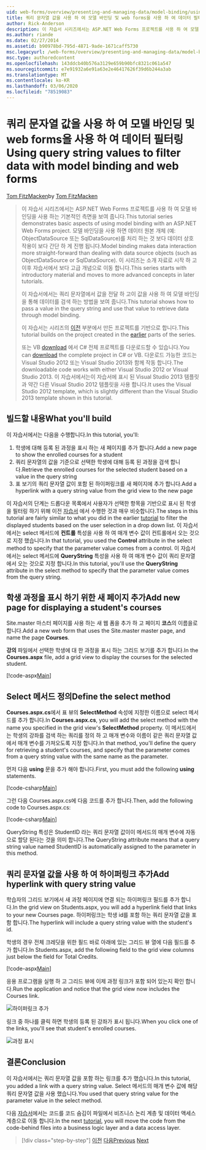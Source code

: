 ```yaml
---
uid: web-forms/overview/presenting-and-managing-data/model-binding/using-query-string-values-to-retrieve-data
title: 쿼리 문자열 값을 사용 하 여 모델 바인딩 및 web forms을 사용 하 여 데이터 필터링 | Microsoft Docs
author: Rick-Anderson
description: 이 자습서 시리즈에서는 ASP.NET Web Forms 프로젝트를 사용 하 여 모델 바인딩을 사용 하는 기본적인 측면을 보여 줍니다. 모델 바인딩을 사용 하면 데이터 상호 작용이 더 간편 하 게-...
ms.author: riande
ms.date: 02/27/2014
ms.assetid: b90978bd-795d-4871-9ade-1671caff5730
msc.legacyurl: /web-forms/overview/presenting-and-managing-data/model-binding/using-query-string-values-to-retrieve-data
msc.type: authoredcontent
ms.openlocfilehash: 143ddcb40b576a3129e659b90bfc8321c061a547
ms.sourcegitcommit: e7e91932a6e91a63e2e46417626f39d6b244a3ab
ms.translationtype: MT
ms.contentlocale: ko-KR
ms.lasthandoff: 03/06/2020
ms.locfileid: "78519083"
---
```

# <a name="using-query-string-values-to-filter-data-with-model-binding-and-web-forms"></a><span data-ttu-id="9ab4c-104">쿼리 문자열 값을 사용 하 여 모델 바인딩 및 web forms을 사용 하 여 데이터 필터링</span><span class="sxs-lookup"><span data-stu-id="9ab4c-104">Using query string values to filter data with model binding and web forms</span></span>

<span data-ttu-id="9ab4c-105">[Tom FitzMacken](https://github.com/tfitzmac)</span><span class="sxs-lookup"><span data-stu-id="9ab4c-105">by [Tom FitzMacken](https://github.com/tfitzmac)</span></span>

> <span data-ttu-id="9ab4c-106">이 자습서 시리즈에서는 ASP.NET Web Forms 프로젝트를 사용 하 여 모델 바인딩을 사용 하는 기본적인 측면을 보여 줍니다.</span><span class="sxs-lookup"><span data-stu-id="9ab4c-106">This tutorial series demonstrates basic aspects of using model binding with an ASP.NET Web Forms project.</span></span> <span data-ttu-id="9ab4c-107">모델 바인딩을 사용 하면 데이터 원본 개체 (예: ObjectDataSource 또는 SqlDataSource)를 처리 하는 것 보다 데이터 상호 작용이 보다 간단 하 게 진행 됩니다.</span><span class="sxs-lookup"><span data-stu-id="9ab4c-107">Model binding makes data interaction more straight-forward than dealing with data source objects (such as ObjectDataSource or SqlDataSource).</span></span> <span data-ttu-id="9ab4c-108">이 시리즈는 소개 자료로 시작 하 고 이후 자습서에서 보다 고급 개념으로 이동 합니다.</span><span class="sxs-lookup"><span data-stu-id="9ab4c-108">This series starts with introductory material and moves to more advanced concepts in later tutorials.</span></span>
> 
> <span data-ttu-id="9ab4c-109">이 자습서에서는 쿼리 문자열에서 값을 전달 하 고이 값을 사용 하 여 모델 바인딩을 통해 데이터를 검색 하는 방법을 보여 줍니다.</span><span class="sxs-lookup"><span data-stu-id="9ab4c-109">This tutorial shows how to pass a value in the query string and use that value to retrieve data through model binding.</span></span>
> 
> <span data-ttu-id="9ab4c-110">이 자습서는 시리즈의 [이전](retrieving-data.md) 부분에서 만든 프로젝트를 기반으로 합니다.</span><span class="sxs-lookup"><span data-stu-id="9ab4c-110">This tutorial builds on the project created in the [earlier](retrieving-data.md) parts of the series.</span></span>
> 
> <span data-ttu-id="9ab4c-111">또는 VB [download](https://go.microsoft.com/fwlink/?LinkId=286116) 에서 C# 전체 프로젝트를 다운로드할 수 있습니다.</span><span class="sxs-lookup"><span data-stu-id="9ab4c-111">You can [download](https://go.microsoft.com/fwlink/?LinkId=286116) the complete project in C# or VB.</span></span> <span data-ttu-id="9ab4c-112">다운로드 가능한 코드는 Visual Studio 2012 또는 Visual Studio 2013와 함께 작동 합니다.</span><span class="sxs-lookup"><span data-stu-id="9ab4c-112">The downloadable code works with either Visual Studio 2012 or Visual Studio 2013.</span></span> <span data-ttu-id="9ab4c-113">이 자습서에서는이 자습서에 표시 된 Visual Studio 2013 템플릿과 약간 다른 Visual Studio 2012 템플릿을 사용 합니다.</span><span class="sxs-lookup"><span data-stu-id="9ab4c-113">It uses the Visual Studio 2012 template, which is slightly different than the Visual Studio 2013 template shown in this tutorial.</span></span>

## <a name="what-youll-build"></a><span data-ttu-id="9ab4c-114">빌드할 내용</span><span class="sxs-lookup"><span data-stu-id="9ab4c-114">What you'll build</span></span>

<span data-ttu-id="9ab4c-115">이 자습서에서는 다음을 수행합니다.</span><span class="sxs-lookup"><span data-stu-id="9ab4c-115">In this tutorial, you'll:</span></span>

1. <span data-ttu-id="9ab4c-116">학생에 대해 등록 된 과정을 표시 하는 새 페이지를 추가 합니다.</span><span class="sxs-lookup"><span data-stu-id="9ab4c-116">Add a new page to show the enrolled courses for a student</span></span>
2. <span data-ttu-id="9ab4c-117">쿼리 문자열의 값을 기준으로 선택한 학생에 대해 등록 된 과정을 검색 합니다.</span><span class="sxs-lookup"><span data-stu-id="9ab4c-117">Retrieve the enrolled courses for the selected student based on a value in the query string</span></span>
3. <span data-ttu-id="9ab4c-118">표 보기의 쿼리 문자열 값이 포함 된 하이퍼링크를 새 페이지에 추가 합니다.</span><span class="sxs-lookup"><span data-stu-id="9ab4c-118">Add a hyperlink with a query string value from the grid view to the new page</span></span>

<span data-ttu-id="9ab4c-119">이 자습서의 단계는 드롭다운 목록에서 사용자가 선택한 항목을 기반으로 표시 된 학생을 필터링 하기 위해 이전 [자습서](sorting-paging-and-filtering-data.md) 에서 수행한 것과 매우 비슷합니다.</span><span class="sxs-lookup"><span data-stu-id="9ab4c-119">The steps in this tutorial are fairly similar to what you did in the earlier [tutorial](sorting-paging-and-filtering-data.md) to filter the displayed students based on the user selection in a drop down list.</span></span> <span data-ttu-id="9ab4c-120">이 자습서에서는 select 메서드에 **컨트롤** 특성을 사용 하 여 매개 변수 값이 컨트롤에서 오는 것으로 지정 했습니다.</span><span class="sxs-lookup"><span data-stu-id="9ab4c-120">In that tutorial, you used the **Control** attribute in the select method to specify that the parameter value comes from a control.</span></span> <span data-ttu-id="9ab4c-121">이 자습서에서는 select 메서드에 **QueryString** 특성을 사용 하 여 매개 변수 값이 쿼리 문자열에서 오는 것으로 지정 합니다.</span><span class="sxs-lookup"><span data-stu-id="9ab4c-121">In this tutorial, you'll use the **QueryString** attribute in the select method to specify that the parameter value comes from the query string.</span></span>

## <a name="add-new-page-for-displaying-a-students-courses"></a><span data-ttu-id="9ab4c-122">학생 과정을 표시 하기 위한 새 페이지 추가</span><span class="sxs-lookup"><span data-stu-id="9ab4c-122">Add new page for displaying a student's courses</span></span>

<span data-ttu-id="9ab4c-123">Site.master 마스터 페이지를 사용 하는 새 웹 폼을 추가 하 고 페이지 **코스**의 이름을로 합니다.</span><span class="sxs-lookup"><span data-stu-id="9ab4c-123">Add a new web form that uses the Site.master master page, and name the page **Courses**.</span></span>

<span data-ttu-id="9ab4c-124">**강의** 파일에서 선택한 학생에 대 한 과정을 표시 하는 그리드 보기를 추가 합니다.</span><span class="sxs-lookup"><span data-stu-id="9ab4c-124">In the **Courses.aspx** file, add a grid view to display the courses for the selected student.</span></span>

[!code-aspx[Main](using-query-string-values-to-retrieve-data/samples/sample1.aspx)]

## <a name="define-the-select-method"></a><span data-ttu-id="9ab4c-125">Select 메서드 정의</span><span class="sxs-lookup"><span data-stu-id="9ab4c-125">Define the select method</span></span>

<span data-ttu-id="9ab4c-126">**Courses.aspx.cs**에서 표 뷰의 **SelectMethod** 속성에 지정한 이름으로 select 메서드를 추가 합니다.</span><span class="sxs-lookup"><span data-stu-id="9ab4c-126">In **Courses.aspx.cs**, you will add the select method with the name you specified in the grid view's **SelectMethod** property.</span></span> <span data-ttu-id="9ab4c-127">이 메서드에서는 학생의 강좌를 검색 하는 쿼리를 정의 하 고 매개 변수와 이름이 같은 쿼리 문자열 값에서 매개 변수를 가져오도록 지정 합니다.</span><span class="sxs-lookup"><span data-stu-id="9ab4c-127">In that method, you'll define the query for retrieving a student's courses, and specify that the parameter comes from a query string value with the same name as the parameter.</span></span>

<span data-ttu-id="9ab4c-128">먼저 다음 **using** 문을 추가 해야 합니다.</span><span class="sxs-lookup"><span data-stu-id="9ab4c-128">First, you must add the following **using** statements.</span></span>

[!code-csharp[Main](using-query-string-values-to-retrieve-data/samples/sample2.cs)]

<span data-ttu-id="9ab4c-129">그런 다음 Courses.aspx.cs에 다음 코드를 추가 합니다.</span><span class="sxs-lookup"><span data-stu-id="9ab4c-129">Then, add the following code to Courses.aspx.cs:</span></span>

[!code-csharp[Main](using-query-string-values-to-retrieve-data/samples/sample3.cs)]

<span data-ttu-id="9ab4c-130">QueryString 특성은 StudentID 라는 쿼리 문자열 값이이 메서드의 매개 변수에 자동으로 할당 된다는 것을 의미 합니다.</span><span class="sxs-lookup"><span data-stu-id="9ab4c-130">The QueryString attribute means that a query string value named StudentID is automatically assigned to the parameter in this method.</span></span>

## <a name="add-hyperlink-with-query-string-value"></a><span data-ttu-id="9ab4c-131">쿼리 문자열 값을 사용 하 여 하이퍼링크 추가</span><span class="sxs-lookup"><span data-stu-id="9ab4c-131">Add hyperlink with query string value</span></span>

<span data-ttu-id="9ab4c-132">학습자의 그리드 보기에서 새 과정 페이지에 연결 되는 하이퍼링크 필드를 추가 합니다.</span><span class="sxs-lookup"><span data-stu-id="9ab4c-132">In the grid view on Students.aspx, you will add a hyperlink field that links to your new Courses page.</span></span> <span data-ttu-id="9ab4c-133">하이퍼링크는 학생 id를 포함 하는 쿼리 문자열 값을 포함 합니다.</span><span class="sxs-lookup"><span data-stu-id="9ab4c-133">The hyperlink will include a query string value with the student's id.</span></span>

<span data-ttu-id="9ab4c-134">학생의 경우 전체 크레딧을 위한 필드 바로 아래에 있는 그리드 뷰 열에 다음 필드를 추가 합니다.</span><span class="sxs-lookup"><span data-stu-id="9ab4c-134">In Students.aspx, add the following field to the grid view columns just below the field for Total Credits.</span></span>

[!code-aspx[Main](using-query-string-values-to-retrieve-data/samples/sample4.aspx?highlight=7-8)]

<span data-ttu-id="9ab4c-135">응용 프로그램을 실행 하 고 그리드 뷰에 이제 과정 링크가 포함 되어 있는지 확인 합니다.</span><span class="sxs-lookup"><span data-stu-id="9ab4c-135">Run the application and notice that the grid view now includes the Courses link.</span></span>

![하이퍼링크 추가](using-query-string-values-to-retrieve-data/_static/image1.png)

<span data-ttu-id="9ab4c-137">링크 중 하나를 클릭 하면 학생의 등록 된 강좌가 표시 됩니다.</span><span class="sxs-lookup"><span data-stu-id="9ab4c-137">When you click one of the links, you'll see that student's enrolled courses.</span></span>

![과정 표시](using-query-string-values-to-retrieve-data/_static/image2.png)

## <a name="conclusion"></a><span data-ttu-id="9ab4c-139">결론</span><span class="sxs-lookup"><span data-stu-id="9ab4c-139">Conclusion</span></span>

<span data-ttu-id="9ab4c-140">이 자습서에서는 쿼리 문자열 값을 포함 하는 링크를 추가 했습니다.</span><span class="sxs-lookup"><span data-stu-id="9ab4c-140">In this tutorial, you added a link with a query string value.</span></span> <span data-ttu-id="9ab4c-141">Select 메서드의 매개 변수 값에 해당 쿼리 문자열 값을 사용 했습니다.</span><span class="sxs-lookup"><span data-stu-id="9ab4c-141">You used that query string value for the parameter value in the select method.</span></span>

<span data-ttu-id="9ab4c-142">다음 [자습서](adding-business-logic-layer.md)에서는 코드를 코드 숨김이 파일에서 비즈니스 논리 계층 및 데이터 액세스 계층으로 이동 합니다.</span><span class="sxs-lookup"><span data-stu-id="9ab4c-142">In the next [tutorial](adding-business-logic-layer.md), you will move the code from the code-behind files into a business logic layer and a data access layer.</span></span>

> [!div class="step-by-step"]
> <span data-ttu-id="9ab4c-143">[이전](integrating-jquery-ui.md)
> [다음](adding-business-logic-layer.md)</span><span class="sxs-lookup"><span data-stu-id="9ab4c-143">[Previous](integrating-jquery-ui.md)
[Next](adding-business-logic-layer.md)</span></span>
